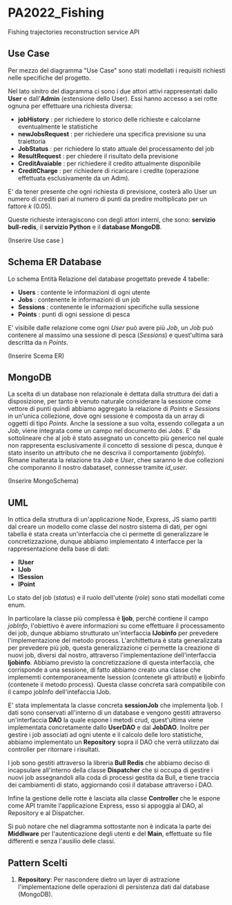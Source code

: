 # PA2022_Fishing
Fishing trajectories reconstruction service API 

## Use Case
Per mezzo del diagramma "Use Case" sono stati modellati i requisiti richiesti nelle specifiche del progetto. 

Nel lato sinitro del diagramma ci sono i due attori attivi rappresentati dallo **User** e dall'**Admin** (estensione dello User). Essi hanno accesso a sei rotte ognuna per effettuare una richiesta diversa:

* **jobHistory** : per richiedere lo storico delle richieste e calcolarne eventualmente le statistiche
* **newJobsRequest** : per richiedere una specifica previsione su una traiettoria
* **JobStatus** : per richiedere lo stato attuale del processamento del job
* **ResultRequest** : per chiedere il risultato della previsione
* **CreditAvaiable** : per richiedere il credito attualmente disponibile
* **CreditCharge** : per richiedere di ricaricare i credite (operazione effettuata esclusivamente da un Adim).

E' da tener presente che ogni richiesta di previsione, costerà allo User un numero di crediti pari al numero di punti da predire moltiplicato per un fattore *k* (0.05). 

Queste richieste interagiscono con degli attori interni, che sono: **servizio bull-redis**, il **servizio Python** e il **database MongoDB**.

(Inserire Use case )

## Schema ER Database
Lo schema Entità Relazione del database progettato prevede 4 tabelle:

* **Users** : contente le informazioni di ogni utente
* **Jobs** : contenente le informazioni di un job
* **Sessions** : contenente le informazioni specifiche sulla sessione
* **Points** : punti di ogni sessione di pesca

E' visibile dalle relazione come ogni *User* può avere più *Job*, un *Job* può contenere al massimo una sessione di pesca (*Sessions*) e quest'ultima sarà descritta da n *Points*.

(Inserire Scema ER)

## MongoDB
La scelta di un database non relazionale è dettata dalla struttura dei dati a disposizione, per tanto è venuto naturale considerare la sessione come vettore di punti quindi abbiamo aggregato la relazione di *Points* e *Sessions* in un'unica collezione, dove ogni sessione è composta da un array di oggetti di tipo *Points*.
Anche la sessione a suo volta, essendo collegata a un *Job*, viene integrata come un campo nel documento dei *Jobs*. 
E' da sottolineare che al job è stato assegnato un concetto più generico nel quale non rappresenta esclusivamente il concetto di sessione di pesca, dunque è stato inserito un attributo che ne descriva il comportamento (*jobInfo*). Rimane inalterata la relazione tra *Job* e *User*, chee saranno le due collezioni che comporanno il nostro dabataset, connesse tramite *id_user*.

(Inserire MongoSchema)

## UML
In ottica della struttura di un'applicazione Node, Express, JS siamo partiti dal creare un modello come classe del nostro sistema di dati, per ogni tabella è stata creata un'interfaccia che ci permette di generalizzare le concretizzazione, dunque abbiamo implementato 4 interfacce per la rappresentazione della base di dati:
* **IUser**
* **IJob**
* **ISession**
* **IPoint**

Lo stato del job (*status*) e il ruolo dell'utente (*role*) sono stati modellati come enum. 

In particolare la classe più complessa è **Ijob**, perchè contiene il campo *jobInfo*, l'obiettivo è avere informazioni su come effettuare il processamento dei job, dunque abbiamo strutturato un'interfaccia **IJobinfo** per prevedere l'implementazione del metodo process. 
L'archittettura è stata generalizzata per prevedere più job, questa generalizzazione ci permette la creazione di nuovi job, diversi dal nostro, attraverso l'implementazione dell'interfaccia **Ijobinfo**. Abbiamo previsto la concretizzazione di questa interfaccia, che corrisponde a una sessione, di fatto abbiamo creato una classe che implememti contemporaneamente Isession (contenete gli attributi)  e Ijobinfo (contenete il metodo process). Questa classe concreta sarà compatibile con il campo jobInfo dell'intefaccia IJob. 

E' stata implementata la classe concreta **sessionJob** che implementa Ijob. 
I dati sono conservati all'interno di un database e vengono gestiti attraverso un'interfaccia **DAO** la quale espone i metodi crud, quest'ultima viene implementata concretamente dallo **UserDAO** e dal **JobDAO**. 
Inoltre per gestire i job associati ad ogni utente e il calcolo delle loro statistiche, abbiamo implementato un **Repository** sopra il DAO che verrà utilizzato dai controller per ritornare i risultati.

I job sono gestiti attraverso la libreria **Bull Redis** che abbiamo deciso di incapsulare all'interno della classe **Dispatcher** che si occupa di gestire i nuovi job assegnandoli alla coda di processi gestita da Bull, e tiene traccia dei cambiamenti di stato, aggiornando così il database attraverso i DAO. 

Infine la gestione delle rotte è lasciata alla classe **Controller** che le espone come API tramite l'applicazione Express, esso si appoggia al DAO, al Repository e al Dispatcher.

Si può notare che nel diagramma sottostante non è indicata la parte dei **Middlware** per l'autenticazione degli utenti e del **Main**, effettuate su file differenti e senza l'ausilio delle classi.

## Pattern Scelti
1) **Repository**: Per nascondere dietro un layer di astrazione l'implementazione delle operazioni di persistenza dati dal database (MongoDB).
